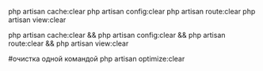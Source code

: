 php artisan cache:clear
php artisan config:clear
php artisan route:clear
php artisan view:clear

php artisan cache:clear && php artisan config:clear && php artisan route:clear && php artisan view:clear

#очистка одной командой
php artisan optimize:clear
